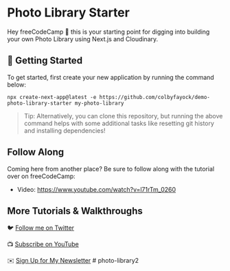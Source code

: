 # Photo Library Starter

Hey freeCodeCamp 👋 this is your starting point for digging into building your own Photo Library using Next.js and Cloudinary.

## 🚀 Getting Started

To get started, first create your new application by running the command below:

```
npx create-next-app@latest -e https://github.com/colbyfayock/demo-photo-library-starter my-photo-library
```

> Tip: Alternatively, you can clone this repository, but running the above command helps with some additional tasks like resetting git history and installing dependencies!

## Follow Along

Coming here from another place? Be sure to follow along with the tutorial over on freeCodeCamp:
- Video: https://www.youtube.com/watch?v=l71rTm_0260

## More Tutorials & Walkthroughs

🐦 [Follow me on Twitter](https://twitter.com/colbyfayock)

📺 [Subscribe on YouTube](https://www.youtube.com/colbyfayock)

✉️ [Sign Up for My Newsletter](https://colbyfayock.com/newsletter)
#   p h o t o - l i b r a r y 2  
 